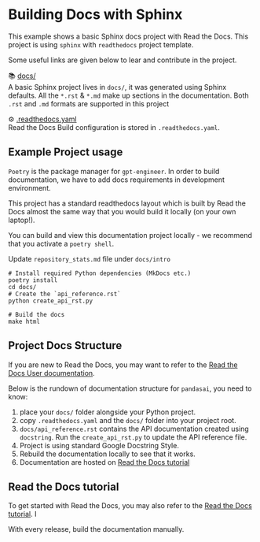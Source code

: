 Building Docs with Sphinx
=========================

This example shows a basic Sphinx docs project with Read the Docs. This project is using `sphinx` with `readthedocs`
project template.

Some useful links are given below to lear and contribute in the project.

📚 [docs/](https://www.sphinx-doc.org/en/master/usage/quickstart.html)<br>
A basic Sphinx project lives in `docs/`, it was generated using Sphinx defaults. All the `*.rst` & `*.md` make up sections in the documentation. Both `.rst` and `.md` formats are supported in this project

⚙️ [.readthedocs.yaml](https://docs.readthedocs.io/en/stable/config-file/v2.html)<br>
Read the Docs Build configuration is stored in `.readthedocs.yaml`.


Example Project usage
---------------------

`Poetry` is the package manager for `gpt-engineer`. In order to build documentation, we have to add docs requirements in
development environment.

This project has a standard readthedocs layout which is built by Read the Docs almost the same way that you would build it
locally (on your own laptop!).

You can build and view this documentation project locally - we recommend that you activate a `poetry shell`.

Update `repository_stats.md` file under `docs/intro`

```console
# Install required Python dependencies (MkDocs etc.)
poetry install
cd docs/
# Create the `api_reference.rst`
python create_api_rst.py

# Build the docs
make html
```

Project Docs Structure
----------------------
If you are new to Read the Docs, you may want to refer to the [Read the Docs User documentation](https://docs.readthedocs.io/).

Below is the rundown of documentation structure for `pandasai`, you need to know:

1. place your `docs/` folder alongside your Python project.
2. copy `.readthedocs.yaml` and the `docs/` folder into your project root.
3. `docs/api_reference.rst` contains the API documentation created using `docstring`.  Run the `create_api_rst.py` to update the API reference file.
4. Project is using standard Google Docstring Style.
5. Rebuild the documentation locally to see that it works.
6. Documentation are hosted on [Read the Docs tutorial](https://docs.readthedocs.io/en/stable/tutorial/)


Read the Docs tutorial
----------------------

To get started with Read the Docs, you may also refer to the
[Read the Docs tutorial](https://docs.readthedocs.io/en/stable/tutorial/). I

With every release, build the documentation manually.
